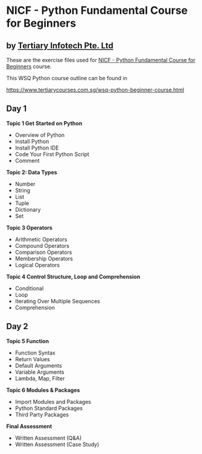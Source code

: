 # NICF - Python Fundamental Course for Beginners
## by [Tertiary Infotech Pte. Ltd](https://www.tertiarycourses.com.sg/)

These are the exercise files used for [NICF - Python Fundamental Course for Beginners](https://www.tertiarycourses.com.sg/wsq-python-beginner-course.html) course. 

This WSQ Python course outline can be found in 

https://www.tertiarycourses.com.sg/wsq-python-beginner-course.html

<h2>Day 1</h2>
<p><strong>Topic 1 Get Started on Python</strong> </p>
<ul>
<li>Overview of Python</li>
<li>Install Python</li>
<li>Install Python IDE</li>
<li>Code Your First Python Script</li>
<li>Comment</li>
</ul>
<p><strong>Topic 2: Data Types</strong> </p>
<ul>
<li>Number</li>
<li>String</li>
<li>List</li>
<li>Tuple</li>
<li>Dictionary</li>
<li>Set</li>
</ul>
<p><strong>Topic 3 Operators</strong> </p>
<ul>
<li>Arithmetic Operators</li>
<li>Compound Operators</li>
<li>Comparison Operators</li>
<li>Membership Operators</li>
<li>Logical Operators</li>
</ul>
<p><strong>Topic 4 Control Structure, Loop and Comprehension</strong> </p>
<ul>
<li>Conditional</li>
<li>Loop</li>
<li>Iterating Over Multiple Sequences</li>
<li>Comprehension</li>
</ul>
<h2>Day 2</h2>
<p><strong>Topic 5 Function</strong> </p>
<ul>
<li>Function Syntax</li>
<li>Return Values</li>
<li>Default Arguments</li>
<li>Variable Arguments</li>
<li>Lambda, Map, Filter</li>
</ul>
<p><strong>Topic 6 Modules &amp; Packages</strong> </p>
<ul>
<li>Import Modules and Packages</li>
<li>Python Standard Packages</li>
<li>Third Party Packages</li>
</ul>
<p><strong>Final Assessment</strong></p>
<ul>
<li>Written Assessment (Q&amp;A)</li>
<li>Written Assessment (Case Study)</li>
</ul>

